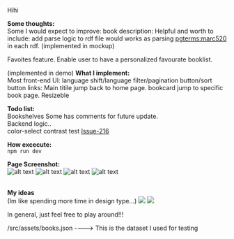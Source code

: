 Hihi

**Some thoughts:**<br>
Some I would expect to improve:
book description: Helpful and worth to include: add parse logic to rdf file would works as parsing <pgterms:marc520> in each rdf. (implemented in mockup)

Favoites feature. Enable user to have a personalized favourate booklist.

(implemented in demo)
**What I implement:**<br>
Most front-end UI: 
language shift/language filter/pagination button/sort button
links:
Main titile jump back to home page.
bookcard jump to specific book page.
Resizeble

**Todo list:**<br>
 Bookshelves
 Some has comments for future update. <br>Backend logic.. <br>
 color-select contrast test [Issue-216](https://github.com/openzim/gutenberg/issues/216)


**How excecute:**<br>
```npm run dev```


**Page Screenshot:**<br>
![alt text](/scratch_ideas/main_page_small.png)
![alt text](/scratch_ideas/main_page_large.png)
![alt text](/scratch_ideas/book_page_small.png)
![alt text](/scratch_ideas/book_page_large.png)

<br>**My ideas**<br>
(Im like spending more time in design type...)
![](/scratch_ideas/MainPage_scratch.jpg)
![](/scratch_ideas/MainPage_scratch.jpg)

In general, just feel free to play around!!!

/src/assets/books.json ----> This is the dataset I used for testing